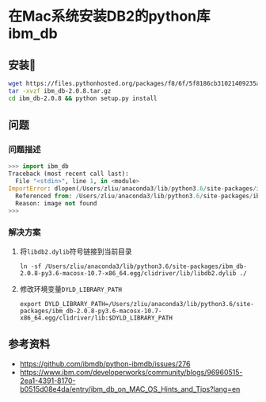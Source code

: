 # 在Mac系统安装DB2的python库ibm_db

## 安装
```sh
wget https://files.pythonhosted.org/packages/f8/6f/5f8186cb31021409235a948be5e29d77761ef92747a101360003747c4105/ibm_db-2.0.8.tar.gz
tar -xvzf ibm_db-2.0.8.tar.gz
cd ibm_db-2.0.8 && python setup.py install
```

## 问题

### 问题描述
```python
>>> import ibm_db
Traceback (most recent call last):
  File "<stdin>", line 1, in <module>
ImportError: dlopen(/Users/zliu/anaconda3/lib/python3.6/site-packages/ibm_db-2.0.8-py3.6-macosx-10.7-x86_64.egg/ibm_db.cpython-36m-darwin.so, 2): Library not loaded: libdb2.dylib
  Referenced from: /Users/zliu/anaconda3/lib/python3.6/site-packages/ibm_db-2.0.8-py3.6-macosx-10.7-x86_64.egg/ibm_db.cpython-36m-darwin.so
  Reason: image not found
>>>
```
### 解决方案
1. 将`libdb2.dylib`符号链接到当前目录
    ```
    ln -sf /Users/zliu/anaconda3/lib/python3.6/site-packages/ibm_db-2.0.8-py3.6-macosx-10.7-x86_64.egg/clidriver/lib/libdb2.dylib ./
    ```
2. 修改环境变量`DYLD_LIBRARY_PATH`
    ```
    export DYLD_LIBRARY_PATH=/Users/zliu/anaconda3/lib/python3.6/site-packages/ibm_db-2.0.8-py3.6-macosx-10.7-x86_64.egg/clidriver/lib:$DYLD_LIBRARY_PATH
    ```

## 参考资料
* https://github.com/ibmdb/python-ibmdb/issues/276
* https://www.ibm.com/developerworks/community/blogs/96960515-2ea1-4391-8170-b0515d08e4da/entry/ibm_db_on_MAC_OS_Hints_and_Tips?lang=en